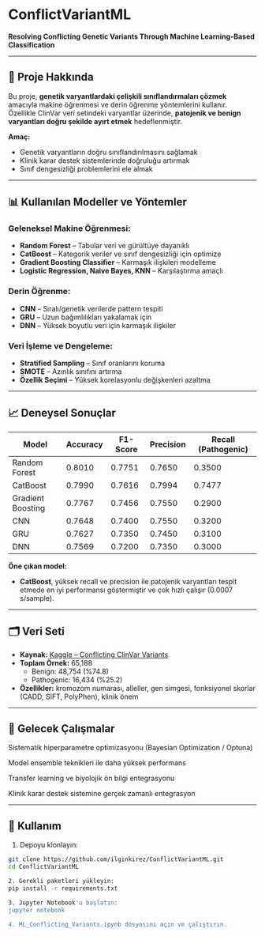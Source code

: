 # ConflictVariantML

**Resolving Conflicting Genetic Variants Through Machine Learning-Based Classification**

---

## 🧬 Proje Hakkında
Bu proje, **genetik varyantlardaki çelişkili sınıflandırmaları çözmek** amacıyla makine öğrenmesi ve derin öğrenme yöntemlerini kullanır.  
Özellikle ClinVar veri setindeki varyantlar üzerinde, **patojenik ve benign varyantları doğru şekilde ayırt etmek** hedeflenmiştir.  

**Amaç:**  
- Genetik varyantların doğru sınıflandırılmasını sağlamak  
- Klinik karar destek sistemlerinde doğruluğu artırmak  
- Sınıf dengesizliği problemlerini ele almak  

---

## 📊 Kullanılan Modeller ve Yöntemler

### Geleneksel Makine Öğrenmesi:
- **Random Forest** – Tabular veri ve gürültüye dayanıklı  
- **CatBoost** – Kategorik veriler ve sınıf dengesizliği için optimize  
- **Gradient Boosting Classifier** – Karmaşık ilişkileri modelleme  
- **Logistic Regression, Naive Bayes, KNN** – Karşılaştırma amaçlı  

### Derin Öğrenme:
- **CNN** – Sıralı/genetik verilerde pattern tespiti  
- **GRU** – Uzun bağımlılıkları yakalamak için  
- **DNN** – Yüksek boyutlu veri için karmaşık ilişkiler  

### Veri İşleme ve Dengeleme:
- **Stratified Sampling** – Sınıf oranlarını koruma  
- **SMOTE** – Azınlık sınıfını artırma  
- **Özellik Seçimi** – Yüksek korelasyonlu değişkenleri azaltma  

---

## 📈 Deneysel Sonuçlar

| Model | Accuracy | F1-Score | Precision | Recall (Pathogenic) |
|-------|----------|----------|-----------|-------------------|
| Random Forest | 0.8010 | 0.7751 | 0.7650 | 0.3500 |
| CatBoost | 0.7990 | 0.7616 | 0.7994 | 0.7477 |
| Gradient Boosting | 0.7767 | 0.7456 | 0.7550 | 0.2900 |
| CNN | 0.7648 | 0.7400 | 0.7550 | 0.3200 |
| GRU | 0.7627 | 0.7350 | 0.7450 | 0.3100 |
| DNN | 0.7569 | 0.7200 | 0.7350 | 0.3000 |

**Öne çıkan model:**  
- **CatBoost**, yüksek recall ve precision ile patojenik varyantları tespit etmede en iyi performansı göstermiştir ve çok hızlı çalışır (0.0007 s/sample).  

---

## 🗂 Veri Seti
- **Kaynak:** [Kaggle – Conflicting ClinVar Variants](https://www.kaggle.com/datasets/kevinarvai/clinvar-conflicting)  
- **Toplam Örnek:** 65,188  
  - Benign: 48,754 (%74.8)  
  - Pathogenic: 16,434 (%25.2)  
- **Özellikler:** kromozom numarası, alleller, gen simgesi, fonksiyonel skorlar (CADD, SIFT, PolyPhen), klinik önem  

---
## 🔮 Gelecek Çalışmalar

Sistematik hiperparametre optimizasyonu (Bayesian Optimization / Optuna)

Model ensemble teknikleri ile daha yüksek performans

Transfer learning ve biyolojik ön bilgi entegrasyonu

Klinik karar destek sistemine gerçek zamanlı entegrasyon

---

## 🚀 Kullanım

1. Depoyu klonlayın:
```bash
git clone https://github.com/ilginkirez/ConflictVariantML.git
cd ConflictVariantML

2. Gerekli paketleri yükleyin:
pip install -r requirements.txt

3. Jupyter Notebook'u başlatın:
jupyter notebook

4. ML_Conflicting_Variants.ipynb dosyasını açın ve çalıştırın.


